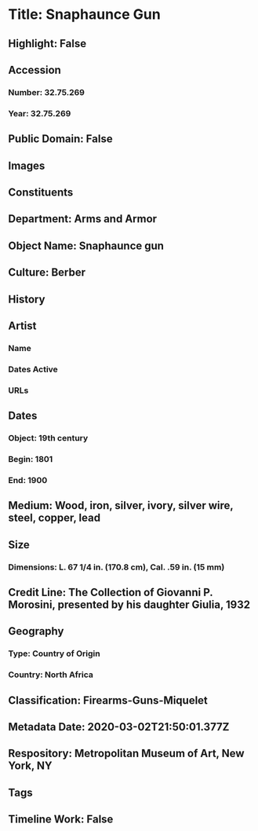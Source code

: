 # Title: Snaphaunce Gun
## Highlight: False
## Accession
### Number: 32.75.269
### Year: 32.75.269
## Public Domain: False
## Images
## Constituents
## Department: Arms and Armor
## Object Name: Snaphaunce gun
## Culture: Berber
## History
## Artist
### Name
### Dates Active
### URLs
## Dates
### Object: 19th century
### Begin: 1801
### End: 1900
## Medium: Wood, iron, silver, ivory, silver wire, steel, copper, lead
## Size
### Dimensions: L. 67 1/4 in. (170.8 cm), Cal. .59 in. (15 mm)
## Credit Line: The Collection of Giovanni P. Morosini, presented by his daughter Giulia, 1932
## Geography
### Type: Country of Origin
### Country: North Africa
## Classification: Firearms-Guns-Miquelet
## Metadata Date: 2020-03-02T21:50:01.377Z
## Respository: Metropolitan Museum of Art, New York, NY
## Tags
## Timeline Work: False